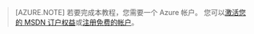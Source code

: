 > [AZURE.NOTE]
> 若要完成本教程，您需要一个 Azure 帐户。 您可以[激活您的 MSDN 订户权益](https://azure.microsoft.com/pricing/member-offers/msdn-benefits-details/?WT.mc_id=A85619ABF)或[注册免费的帐户](https://azure.microsoft.com/pricing/free-trial/?WT.mc_id=A85619ABF)。

